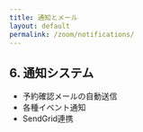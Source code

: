 ```yaml
---
title: 通知とメール
layout: default
permalink: /zoom/notifications/
---
```


## 6. 通知システム

- 予約確認メールの自動送信
- 各種イベント通知
- SendGrid連携



